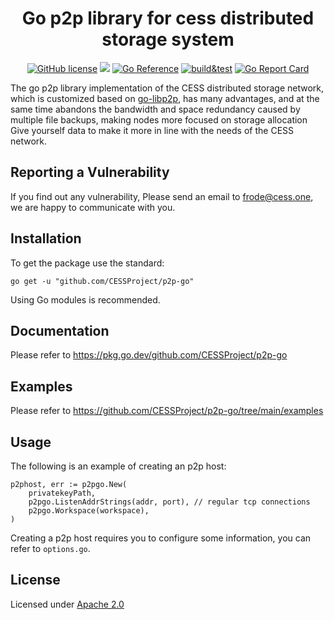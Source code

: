 <div align="center">

# Go p2p library for cess distributed storage system

[![GitHub license](https://img.shields.io/badge/license-Apache2-blue)](#LICENSE) <a href=""><img src="https://img.shields.io/badge/golang-%3E%3D1.19-blue.svg" /></a> [![Go Reference](https://pkg.go.dev/badge/github.com/CESSProject/p2p-go.svg)](https://pkg.go.dev/github.com/CESSProject/p2p-go) [![build&test](https://github.com/CESSProject/p2p-go/actions/workflows/build&test.yml/badge.svg)](https://github.com/CESSProject/p2p-go/actions/workflows/build&test.yml) [![Go Report Card](https://goreportcard.com/badge/github.com/CESSProject/p2p-go)](https://goreportcard.com/report/github.com/CESSProject/p2p-go)

</div>

The go p2p library implementation of the CESS distributed storage network, which is customized based on [go-libp2p](https://github.com/libp2p/go-libp2p), has many advantages, and at the same time abandons the bandwidth and space redundancy caused by multiple file backups, making nodes more focused on storage allocation Give yourself data to make it more in line with the needs of the CESS network.

## Reporting a Vulnerability
If you find out any vulnerability, Please send an email to frode@cess.one, we are happy to communicate with you.

## Installation
To get the package use the standard:
```
go get -u "github.com/CESSProject/p2p-go"
```
Using Go modules is recommended.

## Documentation 
Please refer to https://pkg.go.dev/github.com/CESSProject/p2p-go

## Examples
Please refer to https://github.com/CESSProject/p2p-go/tree/main/examples

## Usage

The following is an example of creating an p2p host:
```
p2phost, err := p2pgo.New(
    privatekeyPath,
    p2pgo.ListenAddrStrings(addr, port), // regular tcp connections
    p2pgo.Workspace(workspace),
)
```
Creating a p2p host requires you to configure some information, you can refer to `options.go`.

## License
Licensed under [Apache 2.0](https://github.com/CESSProject/p2p-go/blob/main/LICENSE)
